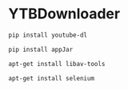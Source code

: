 # YTBDownloader

```sh
pip install youtube-dl
```
```sh
pip install appJar
```

```sh
apt-get install libav-tools
```

```sh
apt-get install selenium 
```
